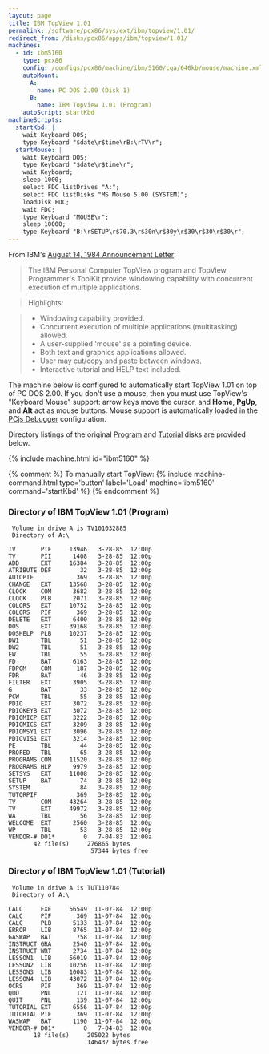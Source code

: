```yaml
---
layout: page
title: IBM TopView 1.01
permalink: /software/pcx86/sys/ext/ibm/topview/1.01/
redirect_from: /disks/pcx86/apps/ibm/topview/1.01/
machines:
  - id: ibm5160
    type: pcx86
    config: /configs/pcx86/machine/ibm/5160/cga/640kb/mouse/machine.xml
    autoMount:
      A:
        name: PC DOS 2.00 (Disk 1)
      B:
        name: IBM TopView 1.01 (Program)
    autoScript: startKbd
machineScripts:
  startKbd: |
    wait Keyboard DOS;
    type Keyboard "$date\r$time\rB:\rTV\r";
  startMouse: |
    wait Keyboard DOS;
    type Keyboard "$date\r$time\r";
    wait Keyboard;
    sleep 1000;
    select FDC listDrives "A:";
    select FDC listDisks "MS Mouse 5.00 (SYSTEM)";
    loadDisk FDC;
    wait FDC;
    type Keyboard "MOUSE\r";
    sleep 10000;
    type Keyboard "B:\rSETUP\r$70.3\r$30n\r$30y\r$30\r$30\r$30\r";
---
```


From IBM's [August 14, 1984 Announcement Letter](http://www-01.ibm.com/common/ssi/ShowDoc.wss?docURL=/common/ssi/rep_ca/2/897/ENUS284-282/index.html&lang=en&request_locale=en):

> The IBM Personal Computer TopView program and TopView Programmer's ToolKit provide windowing capability with
concurrent execution of multiple applications.

> Highlights:

> - Windowing capability provided.
> - Concurrent execution of multiple applications (multitasking) allowed.
> - A user-supplied 'mouse' as a pointing device.
> - Both text and graphics applications allowed.
> - User may cut/copy and paste between windows.
> - Interactive tutorial and HELP text included.

The machine below is configured to automatically start TopView 1.01 on top of PC DOS 2.00.  If you don't use a mouse,
then you must use TopView's "Keyboard Mouse" support: arrow keys move the cursor, and **Home**, **PgUp**, and **Alt** act
as mouse buttons.  Mouse support is automatically loaded in the [PCjs Debugger](debugger/) configuration.

Directory listings of the original [Program](#directory-of-ibm-topview-101-program) and [Tutorial](#directory-of-ibm-topview-101-tutorial)
disks are provided below.

{% include machine.html id="ibm5160" %}

{% comment %}
To manually start TopView: {% include machine-command.html type='button' label='Load' machine='ibm5160' command='startKbd' %}
{% endcomment %}

### Directory of IBM TopView 1.01 (Program)

     Volume in drive A is TV101032885
     Directory of A:\

    TV       PIF     13946   3-28-85  12:00p
    TV       PII      1408   3-28-85  12:00p
    ADD      EXT     16384   3-28-85  12:00p
    ATRIBUTE DEF        32   3-28-85  12:00p
    AUTOPIF            369   3-28-85  12:00p
    CHANGE   EXT     13568   3-28-85  12:00p
    CLOCK    COM      3682   3-28-85  12:00p
    CLOCK    PLB      2071   3-28-85  12:00p
    COLORS   EXT     10752   3-28-85  12:00p
    COLORS   PIF       369   3-28-85  12:00p
    DELETE   EXT      6400   3-28-85  12:00p
    DOS      EXT     39168   3-28-85  12:00p
    DOSHELP  PLB     10237   3-28-85  12:00p
    DW1      TBL        51   3-28-85  12:00p
    DW2      TBL        51   3-28-85  12:00p
    EW       TBL        55   3-28-85  12:00p
    FD       BAT      6163   3-28-85  12:00p
    FDPGM    COM       187   3-28-85  12:00p
    FDR      BAT        46   3-28-85  12:00p
    FILTER   EXT      3905   3-28-85  12:00p
    G        BAT        33   3-28-85  12:00p
    PCW      TBL        55   3-28-85  12:00p
    PDIO     EXT      3072   3-28-85  12:00p
    PDIOKEYB EXT      3072   3-28-85  12:00p
    PDIOMICP EXT      3222   3-28-85  12:00p
    PDIOMICS EXT      3209   3-28-85  12:00p
    PDIOMSY1 EXT      3096   3-28-85  12:00p
    PDIOVIS1 EXT      3214   3-28-85  12:00p
    PE       TBL        44   3-28-85  12:00p
    PROFED   TBL        65   3-28-85  12:00p
    PROGRAMS COM     11520   3-28-85  12:00p
    PROGRAMS HLP      9979   3-28-85  12:00p
    SETSYS   EXT     11008   3-28-85  12:00p
    SETUP    BAT        74   3-28-85  12:00p
    SYSTEM              84   3-28-85  12:00p
    TUTORPIF           369   3-28-85  12:00p
    TV       COM     43264   3-28-85  12:00p
    TV       EXT     49972   3-28-85  12:00p
    WA       TBL        56   3-28-85  12:00p
    WELCOME  EXT      2560   3-28-85  12:00p
    WP       TBL        53   3-28-85  12:00p
    VENDOR-# DO1*        0   7-04-83  12:00a
           42 file(s)     276865 bytes
                           57344 bytes free

### Directory of IBM TopView 1.01 (Tutorial)

     Volume in drive A is TUT110784
     Directory of A:\

    CALC     EXE     56549  11-07-84  12:00p
    CALC     PIF       369  11-07-84  12:00p
    CALC     PLB      5133  11-07-84  12:00p
    ERROR    LIB      8765  11-07-84  12:00p
    GASWAP   BAT       758  11-07-84  12:00p
    INSTRUCT GRA      2540  11-07-84  12:00p
    INSTRUCT WRT      2734  11-07-84  12:00p
    LESSON1  LIB     56019  11-07-84  12:00p
    LESSON2  LIB     10256  11-07-84  12:00p
    LESSON3  LIB     10083  11-07-84  12:00p
    LESSON4  LIB     43072  11-07-84  12:00p
    OCRS     PIF       369  11-07-84  12:00p
    QUD      PNL       121  11-07-84  12:00p
    QUIT     PNL       139  11-07-84  12:00p
    TUTORIAL EXT      6556  11-07-84  12:00p
    TUTORIAL PIF       369  11-07-84  12:00p
    WASWAP   BAT      1190  11-07-84  12:00p
    VENDOR-# DO1*        0   7-04-83  12:00a
           18 file(s)     205022 bytes
                          146432 bytes free
